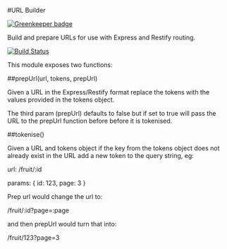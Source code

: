 #URL Builder

[![Greenkeeper badge](https://badges.greenkeeper.io/simonmcmanus/url-builder.svg)](https://greenkeeper.io/)

Build and prepare URLs for use with Express and Restify routing.

[![Build Status](https://travis-ci.org/simonmcmanus/url-builder.svg?branch=master)](https://travis-ci.org/simonmcmanus/url-builder)


This module exposes two functions:


##prepUrl(url, tokens, prepUrl)


Given a URL in the Express/Restify format replace the tokens with the values provided in the tokens object.


The third param (prepUrl) defaults to false but if set to true will pass the URL to the prepUrl function before before it is tokenised.



##tokenise()


Given a URL and tokens object if the key from the tokens object does not already exist in the URL add a new token to the query string, eg:

url: /fruit/:id

params: {
  id: 123,
  page: 3
}

Prep url would change the url to:


/fruit/:id?page=:page

and then prepUrl would turn that into:


/fruit/123?page=3
